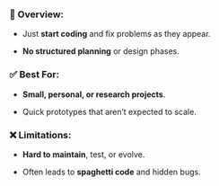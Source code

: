 ### 📌 Overview:

- Just **start coding** and fix problems as they appear.
    
- **No structured planning** or design phases.
    

### ✅ Best For:

- **Small, personal, or research projects**.
    
- Quick prototypes that aren’t expected to scale.
    

### ❌ Limitations:

- **Hard to maintain**, test, or evolve.
    
- Often leads to **spaghetti code** and hidden bugs.